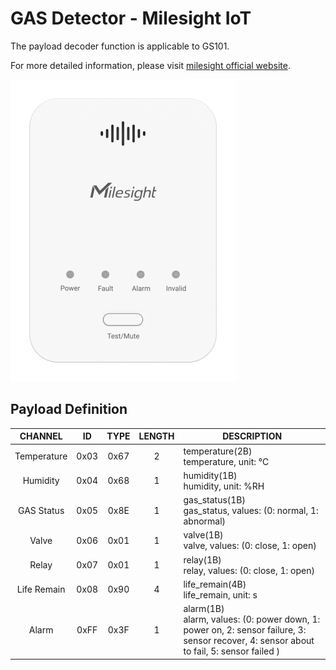 # GAS Detector - Milesight IoT

The payload decoder function is applicable to GS101.

For more detailed information, please visit [milesight official website](https://www.milesight-iot.com).

![GS101](GS101.png)

## Payload Definition

|   CHANNEL   |  ID  | TYPE | LENGTH | DESCRIPTION                                                                                                                                 |
| :---------: | :--: | :--: | :----: | ------------------------------------------------------------------------------------------------------------------------------------------- |
| Temperature | 0x03 | 0x67 |   2    | temperature(2B)<br/>temperature, unit: ℃                                                                                                    |
|  Humidity   | 0x04 | 0x68 |   1    | humidity(1B)<br/>humidity, unit: %RH                                                                                                        |
| GAS Status  | 0x05 | 0x8E |   1    | gas_status(1B)<br/>gas_status, values: (0: normal, 1: abnormal)                                                                             |
|    Valve    | 0x06 | 0x01 |   1    | valve(1B)<br/>valve, values: (0: close, 1: open)                                                                                            |
|    Relay    | 0x07 | 0x01 |   1    | relay(1B)<br/>relay, values: (0: close, 1: open)                                                                                            |
| Life Remain | 0x08 | 0x90 |   4    | life_remain(4B)<br/>life_remain, unit: s                                                                                                    |
|    Alarm    | 0xFF | 0x3F |   1    | alarm(1B)<br/>alarm, values: (0: power down, 1: power on, 2: sensor failure, 3: sensor recover, 4: sensor about to fail, 5: sensor failed ) |
